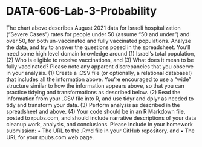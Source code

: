# DATA-606-Lab-3-Probability
The chart above describes August 2021 data for Israeli hospitalization (“Severe Cases”) rates for people under 50 (assume “50 and under”) and over 50, for both un-vaccinated and fully vaccinated populations. Analyze the data, and try to answer the questions posed in the spreadsheet. You’ll need some high level domain knowledge around (1) Israel’s total population, (2) Who is eligible to receive vaccinations, and (3) What does it mean to be fully vaccinated? Please note any apparent discrepancies that you observe in your analysis.
(1) Create a .CSV file (or optionally, a relational database!) that includes all the information above. You’re encouraged to use a “wide” structure similar to how the information appears above, so that you can practice tidying and transformations as described below.
(2) Read the information from your .CSV file into R, and use tidyr and dplyr as needed to tidy and transform your data.
(3) Perform analysis as described in the spreadsheet and above.
(4) Your code should be in an R Markdown file, posted to rpubs.com, and should include narrative
descriptions of your data cleanup work, analysis, and conclusions. Please include in your homework submission:
• The URL to the .Rmd file in your GitHub repository. and • The URL for your rpubs.com web page.

